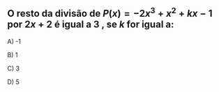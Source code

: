 ## O resto da divisão de $P(x)=-2 x^3+x^2+k x-1$ por $2 x+2$ é igual a 3 , se $k$ for igual a:

A) -1

B) 1

C) 3

D) 5

